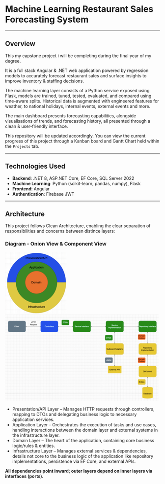 # Machine Learning Restaurant Sales Forecasting System

---

## Overview

This my capstone project i will be completing during the final year of my degree.

It is a full stack Angular & .NET web application powered by regression models to accurately forecast restaurant sales and surface insights to improve inventory & staffing decisions.

The machine learning layer consists of a Python service exposed using Flask, models are trained, tuned, tested, evaluated, and compared using time-aware splits. Historical data is augmented with engineered features for weather, to national holidays, internal events, external events and more.  

The main dashboard presents forecasting capabilities, alongside visualisations of trends, and forecasting history, all presented through a clean & user-friendly interface.

This repository will be updated accordingly. You can view the current progress of this project through a Kanban board and Gantt Chart held within the `Projects` tab.

---

## Technologies Used
- **Backend**: .NET 8, ASP.NET Core, EF Core, SQL Server 2022
- **Machine Learning**: Python (scikit-learn, pandas, numpy), Flask
- **Frontend**: Angular
- **Authentication**: Firebase JWT

---

## Architecture

This project follows Clean Architecture, enabling the clear separation of responsibilities and concerns between distince layers: 

### Diagram - Onion View & Component View
<img src="diagrams/architecture-onion.png" alt="drawing" width="200"/>
<img src="diagrams/architecture-component.png" alt="drawing" width="500"/>


- Presentation/API Layer – Manages HTTP requests through controllers, mapping to DTOs and delegating business logic to necessary application services.
- Application Layer – Orchestrates the execution of tasks and use cases, handling interactions between the domain layer and external systems in the infrastructure layer.
- Domain Layer – The heart of the application, containing core business logic/rules & entities. 
- Infrastructure Layer – Manages external services & dependencies, details not core to the business logic of the application like repository implementations, persistence via EF Core, and external APIs.

**All dependencies point inward; outer layers depend on inner layers via interfaces (ports).**




